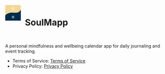 <img src="./logo.png" alt="SoulMapp Logo" width="50" align="left">

# &nbsp; SoulMapp

<br clear="left"/>

A personal mindfulness and wellbeing calendar app for daily journaling and event tracking.

- Terms of Service: [Terms of Service](./terms.html)
- Privacy Policy: [Privacy Policy](./privacy.html)
